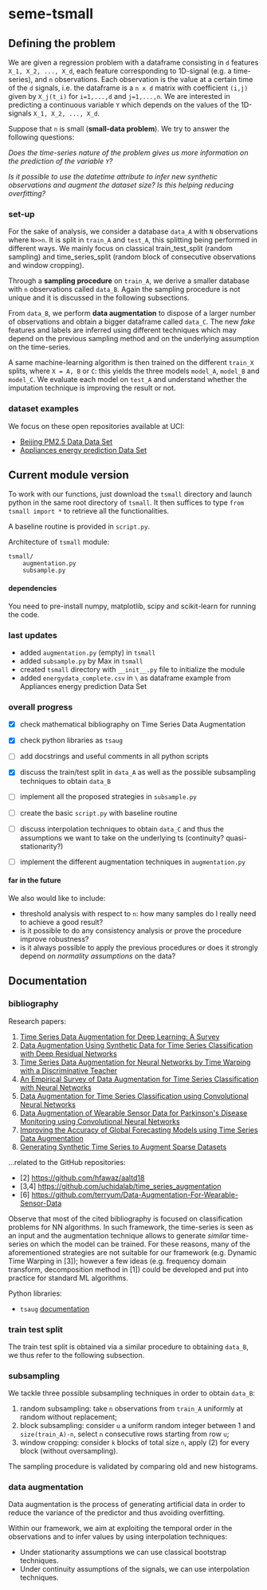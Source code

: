 # seme-tsmall

## Defining the problem
We are given a regression problem with a dataframe consisting in `d` features `X_1, X_2, ..., X_d`,  each feature corresponding to 1D-signal  (e.g. a time-series), and `n` observations. Each observation is the value at a certain time of the `d` signals, i.e. the dataframe is a `n x d` matrix with coefficient `(i,j)` given by `X_j(t_i)` for `i=1,...,d` and `j=1,...,n`. We are interested in predicting a continuous variable `Y` which depends on the values of the 1D-signals `X_1, X_2, ..., X_d`.

Suppose that `n` is small (**small-data problem**). We try to answer the following questions:

*Does the time-series nature of the problem gives us more information on the prediction of the variable `Y`?*

*Is it possible to use the datetime attribute to infer new synthetic observations and augment the dataset size? Is this helping reducing overfitting?*

### set-up
For the sake of analysis, we consider a database `data_A` with `N` observations where `N>>n`. It is split in `train_A` and `test_A`, this splitting being performed in different ways. We mainly focus on classical train_test_split (random sampling) and time_series_split (random block of consecutive observations and window cropping).

Through a **sampling procedure** on `train_A`, we derive a smaller database with `n` observations called `data_B`. Again the sampling procedure is not unique and it is discussed in the following subsections.

From `data_B`, we perform **data augmentation** to dispose of a larger number of observations and obtain a bigger dataframe called `data_C`.
The new *fake* features and labels are inferred using different techniques which may depend on the previous sampling method and on the underlying assumption on the time-series.

A same machine-learning algorithm is then trained on the different `train_X` splits, where `X = A, B` or `C`: this yields the three models `model_A`, `model_B` and `model_C`. We evaluate each model on `test_A` and understand whether the imputation technique is improving the result or not.

### dataset examples
We focus on these open repositories available at UCI:
 - [Beijing PM2.5 Data Data Set](https://archive.ics.uci.edu/ml/datasets/Beijing+PM2.5+Data)
 - [Appliances energy prediction Data Set](https://archive.ics.uci.edu/ml/datasets/Appliances+energy+prediction)

## Current module version
To work with our functions, just download the `tsmall` directory and launch python in the same root directory of `tsmall`. It then suffices to type `from tsmall import *` to retrieve all the functionalities.

A baseline routine is provided in `script.py`.

Architecture of `tsmall` module:
```
tsmall/
    augmentation.py
    subsample.py
```

#### dependencies
You need to pre-install numpy, matplotlib, scipy and scikit-learn for running the code.

### last updates
 - added `augmentation.py` (empty) in `tsmall`
 - added `subsample.py` by Max in `tsmall`
 - created `tsmall` directory with `__init__.py` file to initialize the module
 - added `energydata_complete.csv` in `\` as dataframe example from Appliances energy prediction Data Set


### overall progress
 - [x] check mathematical bibliography on Time Series Data Augmentation
 - [x] check python libraries as `tsaug`
 - [ ] add docstrings and useful comments in all python scripts
 - [x] discuss the train/test split in `data_A` as well as the possible subsampling techniques to obtain `data_B`
 - [ ] implement all the proposed strategies in `subsample.py`
 - [ ] create the basic `script.py` with baseline routine
 - [ ] discuss interpolation techniques to obtain `data_C` and thus the assumptions we want to take on the underlying ts (continuity? quasi-stationarity?)
 - [ ] implement the different augmentation techniques in `augmentation.py`


#### far in the future
 We also would like to include:
  - threshold analysis with respect to `n`: how many samples do I really need to achieve a good result?
  - is it possible to do any consistency analysis or prove the procedure improve robustness?
  - is it always possible to apply the previous procedures or does it strongly depend on *normality assumptions* on the data?

## Documentation

### bibliography
Research papers:
 1. [Time Series Data Augmentation for Deep Learning: A Survey](https://arxiv.org/abs/2002.12478)
 2. [Data Augmentation Using Synthetic Data for Time Series Classification with Deep Residual Networks](https://arxiv.org/abs/1808.02455)
 3. [Time Series Data Augmentation for Neural Networks by Time Warping with a Discriminative Teacher](https://arxiv.org/abs/2004.08780)
 4. [An Empirical Survey of Data Augmentation for Time Series Classification with Neural Networks](https://arxiv.org/abs/2007.15951)
 5. [Data Augmentation for Time Series Classification using Convolutional Neural Networks](https://halshs.archives-ouvertes.fr/halshs-01357973)
 6. [Data Augmentation of Wearable Sensor Data for Parkinson's Disease Monitoring using Convolutional Neural Networks](https://arxiv.org/abs/1706.00527)
 7. [Improving the Accuracy of Global Forecasting Models using Time Series Data Augmentation](https://arxiv.org/abs/2008.02663v1)
 8. [Generating Synthetic Time Series to Augment Sparse Datasets](https://ieeexplore.ieee.org/document/8215569)

...related to the GitHub repositories:
 - [2] https://github.com/hfawaz/aaltd18
 - [3,4] https://github.com/uchidalab/time_series_augmentation
 - [6] https://github.com/terryum/Data-Augmentation-For-Wearable-Sensor-Data

 Observe that most of the cited bibliography is focused on classification problems for NN algorithms. In such framework, the time-series is seen as an input and the augmentation technique allows to generate *similar* time-series on which the model can be trained. For these reasons, many of the aforementioned strategies are not suitable for our framework (e.g. Dynamic Time Warping in [3]); however a few ideas (e.g. frequency domain transform, decomposition method in [1]) could be developed and put into practice for standard ML algorithms.

 Python libraries:
 - `tsaug` [documentation](https://tsaug.readthedocs.io/en/stable/index.html)

### train test split
The train test split is obtained via a similar procedure to obtaining `data_B`, we thus refer to the following subsection.

### subsampling
We tackle three possible subsampling techniques in order to obtain `data_B`:
 1. random subsampling: take `n` observations from `train_A` uniformly at random without replacement;
 2. block subsampling: consider `u` a uniform random integer between 1 and `size(train_A)-n`, select `n` consecutive rows starting from row `u`;
 3. window cropping: consider `k` blocks of total size `n`, apply (2) for every block (without oversampling).

 The sampling procedure is validated by comparing old and new histograms.

### data augmentation
Data augmentation is the process of generating artificial data in order to reduce the variance of the predictor and thus avoiding overfitting.

Within our framework, we aim at exploiting the temporal order in the observations and to infer values by using interpolation techniques:
 - Under stationarity assumptions we can use classical bootstrap techniques.
 - Under continuity assumptions of the signals, we can use interpolation techniques.
